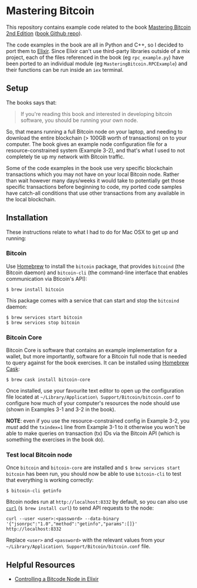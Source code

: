 # Mastering Bitcoin

This repository contains example code related to the book
[Mastering Bitcoin 2nd Edition](https://www.amazon.com/Mastering-Bitcoin-Programming-Open-Blockchain/dp/1491954388)
([book Github repo](https://github.com/bitcoinbook/bitcoinbook)).

The code examples in the book are all in Python and C++, so I decided to port
them to [Elixir](https://github.com/elixir-lang/elixir). Since Elixir can't use
third-party libraries outside of a mix project, each of the files referenced
in the book (eg `rpc_example.py`) have been ported to an individual module
(eg `MasteringBitcoin.RPCExample`) and their functions can be run inside an
`iex` terminal.

## Setup

The books says that:

> If you're reading this book and interested in developing bitcoin software,
> you should be running your own node.

So, that means running a full Bitcoin node on your laptop, and needing to
download the entire blockchain (> 100GB worth of transactions) on to your
computer. The book gives an example node configuration file for a
resource-constrained system (Example 3-2), and that's what I used to not
completely tie up my network with Bitcoin traffic.

Some of the code examples in the book use very specific blockchain transactions
which you may not have on your local Bitcoin node. Rather than wait however many
days/weeks it would take to potentially get those specific transactions before
beginning to code, my ported code samples have catch-all conditions that use
other transactions from any available in the local blockchain.

## Installation

These instructions relate to what I had to do for Mac OSX to get up and running:

### Bitcoin

Use [Homebrew](https://github.com/Homebrew/brew) to install the `bitcoin`
package, that provides `bitcoind` (the Bitcoin daemon) and `bitcoin-cli`
(the command-line interface that enables communication via Bticoin's API):

```
$ brew install bitcoin
```

This package comes with a service that can start and stop the `bitcoind`
daemon:

```
$ brew services start bitcoin
$ brew services stop bitcoin
```

### Bitcoin Core

Bitcoin Core is software that contains an example implementation for a
wallet, but more importantly, software for a Bitcoin full node that is needed
to query against for the book exercises. It can be installed using
[Homebrew Cask](https://github.com/caskroom/homebrew-cask):

```
$ brew cask install bitcoin-core
```

Once installed, use your favourite text editor to open up the configuration file
located at `~/Library/Application\ Support/Bitcoin/bitcoin.conf` to
configure how much of your computer's resources the node should use
(shown in Examples 3-1 and 3-2 in the book).

**NOTE**: even if you use the resource-constrained config in Example 3-2,
you _must_ add the `txindex=1` line from Example 3-1 to it otherwise you won't
be able to make queries on transaction (tx) IDs via the Bitcoin API (which is
something the exercises in the book do).

### Test local Bitcoin node

Once `bitcoin` and `bitcoin-core` are installed and
`$ brew services start bitcoin` has been run, you should now be able to use
`bitcoin-cli` to test that everything is working correctly:

```
$ bitcoin-cli getinfo
```

Bitcoin nodes run at `http://localhost:8332` by default, so you can also use
[`curl`](https://curl.haxx.se/) (`$ brew install curl`) to send API requests
to the node:

```
curl --user <user>:<password> --data-binary '{"jsonrpc":"1.0","method":"getinfo","params":[]}' http://localhost:8332
```

Replace `<user>` and `<password>` with the relevant values from your
`~/Library/Application\ Support/Bitcoin/bitcoin.conf` file.

## Helpful Resources

- [Controlling a Bitcode Node in Elixir](http://www.east5th.co/blog/2017/09/04/controlling-a-bitcoin-node-with-elixir/)
